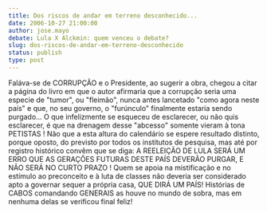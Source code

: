 ```yaml
---
title: Dos riscos de andar em terreno desconhecido...
date: 2006-10-27 21:00:00
author: jose.mayo
debate: Lula X Alckmin: quem venceu o debate?
slug: dos-riscos-de-andar-em-terreno-desconhecido
status: publish 
type: post
---
```


Faláva-se de CORRUPÇÃO e o Presidente, ao sugerir a obra, chegou a citar a página do livro em que o autor afirmaria que a corrupção seria uma especie de "tumor", ou "fleimão", nunca antes lancetado "como agora neste país" e que, no seu governo, o "furúnculo" finalmente estaria sendo purgado...
O que infelizmente se esqueceu de esclarecer, ou não quis esclarecer, é que na drenagem desse "abcesso" somente vieram à tona PETISTAS !
Não que a esta altura do calendário se espere resultado distinto, porque oposto, do previsto por todos os institutos de pesquisa, mas até por registro histórico convêm que se diga: A REELEIÇÃO DE LULA SERÁ UM ERRO QUE AS GERAÇÕES FUTURAS DESTE PAÍS DEVERÃO PURGAR, E NÃO SERÁ NO CURTO PRAZO !
Quem se apoia na mistificação e no estímulo ao preconceito e à luta de classes não deveria ser considerado apto a governar sequer a própria casa, QUE DIRÁ UM PAÍS!
Histórias de CABOS comandando GENERAIS as houve no mundo de sobra, mas em nenhuma delas se verificou final feliz!
